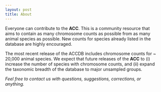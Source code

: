 ```yaml
---
layout: post
title: About
---
```


Everyone can contribute to the **ACC**. This is a community resource that aims to contain as many chromosome counts as possible from as many animal species as possible. New counts for species already listed in the database are highly encouraged.

The most recent release of the ACCDB includes chromosome counts for ~ 20,000 animal species. We expect that future releases of the **ACC** to (i) increase the number of species with chromosome counts, and (ii) expand the taxonomic breadth of the database to major unsampled groups.

*Feel free to contact us with questions, suggestions, corrections, or anything.*
